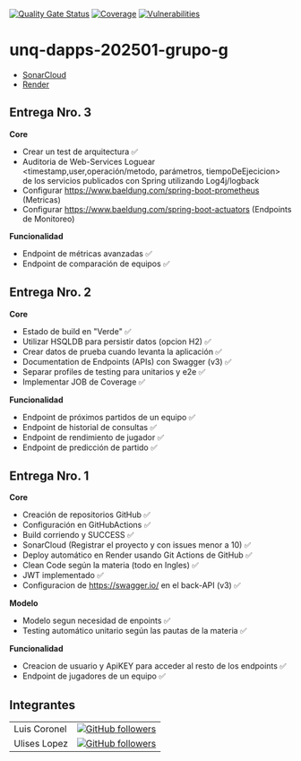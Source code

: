 [![Quality Gate Status](https://sonarcloud.io/api/project_badges/measure?project=luchist_unq-dapps-202501-grupo-g&metric=alert_status)](https://sonarcloud.io/summary/new_code?id=luchist_unq-dapps-202501-grupo-g)
[![Coverage](https://sonarcloud.io/api/project_badges/measure?project=luchist_unq-dapps-202501-grupo-g&metric=coverage)](https://sonarcloud.io/summary/new_code?id=luchist_unq-dapps-202501-grupo-g)
[![Vulnerabilities](https://sonarcloud.io/api/project_badges/measure?project=luchist_unq-dapps-202501-grupo-g&metric=vulnerabilities)](https://sonarcloud.io/summary/new_code?id=luchist_unq-dapps-202501-grupo-g)

# unq-dapps-202501-grupo-g

- [SonarCloud](https://sonarcloud.io/project/overview?id=luchist_unq-dapps-202501-grupo-g)
- [Render](https://unq-dapps-202501-grupo-g.onrender.com)

## Entrega Nro. 3

**Core**

- Crear un test de arquitectura ✅
- Auditoria de Web-Services
  Loguear <timestamp,user,operación/metodo, parámetros, tiempoDeEjecicion> de los servicios publicados con Spring
  utilizando Log4j/logback
- Configurar https://www.baeldung.com/spring-boot-prometheus (Metricas)
- Configurar https://www.baeldung.com/spring-boot-actuators (Endpoints de Monitoreo)

**Funcionalidad**

- Endpoint de métricas avanzadas ✅
- Endpoint de comparación de equipos ✅

## Entrega Nro. 2

**Core**

- Estado de build en "Verde" ✅
- Utilizar HSQLDB para persistir datos (opcion H2) ✅
- Crear datos de prueba cuando levanta la aplicación ✅
- Documentation de Endpoints (APIs) con Swagger (v3) ✅
- Separar profiles de testing para unitarios y e2e ✅
- Implementar JOB de Coverage ✅

**Funcionalidad**

- Endpoint de próximos partidos de un equipo ✅
- Endpoint de historial de consultas ✅
- Endpoint de rendimiento de jugador ✅
- Endpoint de predicción de partido ✅

## Entrega Nro. 1

**Core**

- Creación de repositorios GitHub ✅
- Configuración en GitHubActions ✅
- Build corriendo y SUCCESS ✅
- SonarCloud (Registrar el proyecto y con issues menor a 10) ✅
- Deploy automático en Render usando Git Actions de GitHub ✅
- Clean Code según la materia (todo en Ingles) ✅
- JWT implementado ✅
- Configuracion de https://swagger.io/ en el back-API  (v3) ✅

**Modelo**

- Modelo segun necesidad de enpoints ✅
- Testing automático unitario según las pautas de la materia ✅

**Funcionalidad**

- Creacion de usuario y ApiKEY para acceder al resto de los endpoints ✅
- Endpoint de jugadores de un equipo ✅

## Integrantes

|              |                                                                                                                                              |           
|--------------|:--------------------------------------------------------------------------------------------------------------------------------------------:|
| Luis Coronel |       [![GitHub followers](https://img.shields.io/github/followers/luchist.svg?style=social&label=Follow)](https://github.com/luchist)       |
| Ulises Lopez | [![GitHub followers](https://img.shields.io/github/followers/uliseslopez98.svg?style=social&label=Follow)](https://github.com/uliseslopez98) |